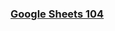 ### [Google Sheets 104](https://docs.google.com/spreadsheets/d/1E4htk7HtXobnQZaLifKyFUXmJhMK8kyoSfiEGJwuVyY/edit?usp=sharing)

